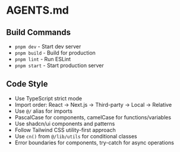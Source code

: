 # AGENTS.md

## Build Commands
- `pnpm dev` - Start dev server
- `pnpm build` - Build for production
- `pnpm lint` - Run ESLint
- `pnpm start` - Start production server

## Code Style
- Use TypeScript strict mode
- Import order: React → Next.js → Third-party → Local → Relative
- Use `@/` alias for imports
- PascalCase for components, camelCase for functions/variables
- Use shadcn/ui components and patterns
- Follow Tailwind CSS utility-first approach
- Use `cn()` from `@/lib/utils` for conditional classes
- Error boundaries for components, try-catch for async operations